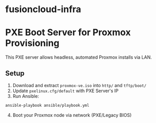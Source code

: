 # fusioncloud-infra
# PXE Boot Server for Proxmox Provisioning

This PXE server allows headless, automated Proxmox installs via LAN.

## Setup

1. Download and extract `proxmox-ve.iso` into `http/` and `tftp/boot/`
2. Update `pxelinux.cfg/default` with PXE Server's IP
3. Run Ansible:
```bash
ansible-playbook ansible/playbook.yml
```
4. Boot your Proxmox node via network (PXE/Legacy BIOS)